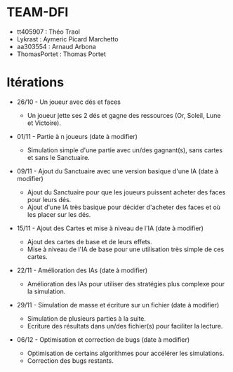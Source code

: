 # TEAM-DFI

* tt405907 : Théo Traol
* Lykrast : Aymeric Picard Marchetto
* aa303554 : Arnaud Arbona
* ThomasPortet : Thomas Portet

# Itérations

* 26/10 - Un joueur avec dés et faces
  * Un joueur jette ses 2 dés et gagne des ressources (Or, Soleil, Lune et Victoire).
  
* 01/11 - Partie à n joueurs (date à modifier)
  * Simulation simple d'une partie avec un/des gagnant(s), sans cartes et sans le Sanctuaire.
  
* 09/11 - Ajout du Sanctuaire avec une version basique d'une IA (date à modifier)
  * Ajout du Sanctuaire pour que les joueurs puissent acheter des faces pour leurs dés.
  * Ajout d'une IA très basique pour décider d'acheter des faces et où les placer sur les dés.
  
* 15/11 - Ajout des Cartes et mise à niveau de l'IA (date à modifier)
  * Ajout des cartes de base et de leurs effets.
  * Mise à niveau de l'IA de base pour une utilisation très simple de ces cartes.
  
* 22/11 - Amélioration des IAs (date à modifier)
  * Amélioration des IAs pour utiliser des stratégies plus complexe pour la simulation.
  
* 29/11 - Simulation de masse et écriture sur un fichier (date à modifier)
  * Simulation de plusieurs parties à la suite.
  * Ecriture des résultats dans un/des fichier(s) pour faciliter la lecture.
  
* 06/12 - Optimisation et correction de bugs (date à modifier)
  * Optimisation de certains algorithmes pour accélérer les simulations.
  * Correction des bugs restants.
